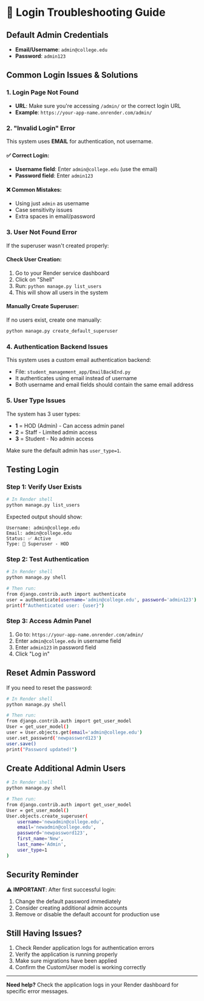 # 🔐 Login Troubleshooting Guide

## Default Admin Credentials
- **Email/Username**: `admin@college.edu`
- **Password**: `admin123`

## Common Login Issues & Solutions

### 1. **Login Page Not Found**
- **URL**: Make sure you're accessing `/admin/` or the correct login URL
- **Example**: `https://your-app-name.onrender.com/admin/`

### 2. **"Invalid Login" Error**
This system uses **EMAIL** for authentication, not username.

#### ✅ Correct Login:
- **Username field**: Enter `admin@college.edu` (use the email)
- **Password field**: Enter `admin123`

#### ❌ Common Mistakes:
- Using just `admin` as username
- Case sensitivity issues
- Extra spaces in email/password

### 3. **User Not Found Error**
If the superuser wasn't created properly:

#### Check User Creation:
1. Go to your Render service dashboard
2. Click on "Shell" 
3. Run: `python manage.py list_users`
4. This will show all users in the system

#### Manually Create Superuser:
If no users exist, create one manually:
```bash
python manage.py create_default_superuser
```

### 4. **Authentication Backend Issues**
This system uses a custom email authentication backend:
- File: `student_management_app/EmailBackEnd.py`
- It authenticates using email instead of username
- Both username and email fields should contain the same email address

### 5. **User Type Issues**
The system has 3 user types:
- **1** = HOD (Admin) - Can access admin panel
- **2** = Staff - Limited admin access
- **3** = Student - No admin access

Make sure the default admin has `user_type=1`.

## Testing Login

### Step 1: Verify User Exists
```bash
# In Render shell
python manage.py list_users
```

Expected output should show:
```
Username: admin@college.edu
Email: admin@college.edu
Status: ✅ Active
Type: 👑 Superuser - HOD
```

### Step 2: Test Authentication
```bash
# In Render shell
python manage.py shell

# Then run:
from django.contrib.auth import authenticate
user = authenticate(username='admin@college.edu', password='admin123')
print(f"Authenticated user: {user}")
```

### Step 3: Access Admin Panel
1. Go to: `https://your-app-name.onrender.com/admin/`
2. Enter `admin@college.edu` in username field
3. Enter `admin123` in password field
4. Click "Log in"

## Reset Admin Password

If you need to reset the password:

```bash
# In Render shell
python manage.py shell

# Then run:
from django.contrib.auth import get_user_model
User = get_user_model()
user = User.objects.get(email='admin@college.edu')
user.set_password('newpassword123')
user.save()
print("Password updated!")
```

## Create Additional Admin Users

```bash
# In Render shell
python manage.py shell

# Then run:
from django.contrib.auth import get_user_model
User = get_user_model()
User.objects.create_superuser(
    username='newadmin@college.edu',
    email='newadmin@college.edu', 
    password='newpassword123',
    first_name='New',
    last_name='Admin',
    user_type=1
)
```

## Security Reminder

⚠️ **IMPORTANT**: After first successful login:
1. Change the default password immediately
2. Consider creating additional admin accounts
3. Remove or disable the default account for production use

## Still Having Issues?

1. Check Render application logs for authentication errors
2. Verify the application is running properly
3. Make sure migrations have been applied
4. Confirm the CustomUser model is working correctly

---

**Need help?** Check the application logs in your Render dashboard for specific error messages.
